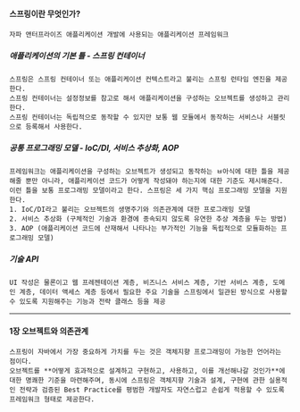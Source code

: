 #### 스프링이란 무엇인가?

```
자파 앤터프라이즈 애플리케이션 개발에 사용되는 애플리케이션 프레임워크
```

##### 애플리케이션의 기본 틀 - 스프링 컨테이너

```
스프링은 스프링 컨테이너 또는 애플리케이션 컨텍스트라고 불리는 스프링 런타임 엔진을 제공한다.
스프링 컨테이너는 설정정보를 참고로 해서 애플리케이션을 구성하는 오브젝트를 생성하고 관리한다.
스프링 컨테이너는 독립적으로 동작할 수 있지만 보통 웹 모듈에서 동작하는 서비스나 서블릿으로 등록해서 사용한다.
```

##### 공통 프로그래밍 모델 - IoC/DI, 서비스 추상화, AOP

```
프레임워크는 애플리케이션을 구성하는 오브젝트가 생성되고 동작하는 ㅂ아식에 대한 틀을 제공해줄 뿐만 아니라, 애플리케이션 코드가 어떻게 작성돼야 하는지에 대한 기준도 제시해준다. 이런 틀을 보통 프로그래밍 모델이라고 한다. 스프링은 세 가지 핵심 프로그래밍 모델을 지원한다.
1. IoC/DI라고 불리는 오브젝트의 생명주기와 의존관계에 대한 프로그래밍 모델
2. 서비스 추상화 (구체적인 기술과 환경에 종속되지 않도록 유연한 추상 계층을 두는 방법)
3. AOP (애플리케이션 코드에 산재해서 나타나는 부가적인 기능을 독립적으로 모듈화하는 프로그래밍 모델)
```

##### 기술 API

```
UI 작성은 물론이고 웹 프레젠테이션 계층, 비즈니스 서비스 계층, 기반 서비스 계층, 도메인 계층, 데이터 액세스 계층 등에서 필요한 주요 기술을 스프링에서 일관된 방식으로 사용할 수 있도록 지원해주는 기능과 전략 클래스 등을 제공
```

---

#### 1장 오브젝트와 의존관계

```
스프링이 자바에서 가장 중요하게 가치를 두는 것은 객체지향 프로그래밍이 가능한 언어라는 점이다.
오브젝트를 **어떻게 효과적으로 설계하고 구현하고, 사용하고, 이를 개선해나갈 것인가**에 대한 명쾌한 기준을 마련해주며, 동시에 스프링은 객체지향 기술과 설계, 구현에 관한 실용적인 전략과 검증된 Best Practice를 평범한 개발자도 자연스럽고 손쉽게 적용할 수 있도록 프레임워크 형태로 제공한다.
```
